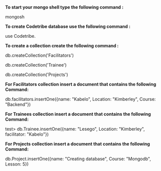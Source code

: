**To start your mongo shell type the following command :**

mongosh

**To create Codetribe database use the following command :**

use Codetribe.

**To create a collection create the following command :**

db.createCollection('Facilitators')

db.createCollection('Trainee')

db.createCollection('Projects')

**For Facilitators collection insert a document that contains the following Command:**

db.facilitators.insertOne({name: "Kabelo", Location: "Kimberley", Course: "Backend"})

**For Trainees collection insert a document that contains the following Command:**

test> db.Trainee.insertOne({name: "Lesego", Location: "Kimberley", facilitator: "Kabelo"})

**For Projects collection insert a document that contains the following Command:**

db.Project.insertOne({name: "Creating database", Course: "Mongodb", Lesson: 5})

